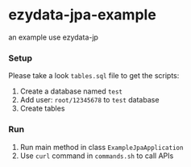 # ezydata-jpa-example
an example use ezydata-jp

### Setup

Please take a look `tables.sql` file to get the scripts:

1. Create a database named `test`
2. Add user: `root/12345678` to `test` database
3. Create tables

### Run

1. Run main method in class `ExampleJpaApplication`
2. Use `curl` command in `commands.sh` to call APIs